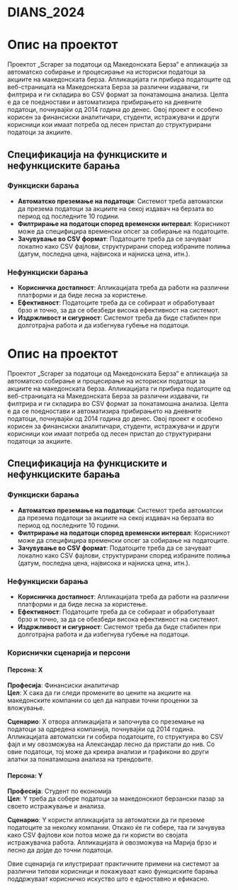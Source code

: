 # DIANS_2024

# Опис на проектот

Проектот „Scraper за податоци од Македонската Берза“ е апликација за автоматско собирање и процесирање на историски податоци за акциите на македонската берза. Апликацијата ги прибира податоците од веб-страницата на Македонската Берза за различни издавачи, ги филтрира и ги складира во CSV формат за понатамошна анализа. Целта е да се поедностави и автоматизира прибирањето на дневните податоци, почнувајќи од 2014 година до денес. Овој проект е особено корисен за финансиски аналитичари, студенти, истражувачи и други корисници кои имаат потреба од лесен пристап до структурирани податоци за акциите.

## Спецификација на функциските и нефункциските барања

### Функциски барања

- **Автоматско преземање на податоци**: Системот треба автоматски да презема податоци за акциите на секој издавач на берзата во период од последните 10 години.
- **Филтрирање на податоци според временски интервал**: Корисникот може да специфицира временски опсег за собирање на податоците.
- **Зачувување во CSV формат**: Податоците треба да се зачуваат локално како CSV фајлови, структурирани според избраните полиња (датум, последна цена, највисока и најниска цена, итн.).

### Нефункциски барања

- **Корисничка достапност**: Апликацијата треба да работи на различни платформи и да биде лесна за користење.
- **Ефективност**: Податоците треба да се собираат и обработуваат брзо и точно, за да се обезбеди висока ефективност на системот.
- **Издржливост и сигурност**: Системот треба да биде стабилен при долготрајна работа и да избегнува губење на податоци.
# Опис на проектот

Проектот „Scraper за податоци од Македонската Берза“ е апликација за автоматско собирање и процесирање на историски податоци за акциите на македонската берза. Апликацијата ги прибира податоците од веб-страницата на Македонската Берза за различни издавачи, ги филтрира и ги складира во CSV формат за понатамошна анализа. Целта е да се поедностави и автоматизира прибирањето на дневните податоци, почнувајќи од 2014 година до денес. Овој проект е особено корисен за финансиски аналитичари, студенти, истражувачи и други корисници кои имаат потреба од лесен пристап до структурирани податоци за акциите.

## Спецификација на функциските и нефункциските барања

### Функциски барања

- **Автоматско преземање на податоци**: Системот треба автоматски да презема податоци за акциите на секој издавач на берзата во период од последните 10 години.
- **Филтрирање на податоци според временски интервал**: Корисникот може да специфицира временски опсег за собирање на податоците.
- **Зачувување во CSV формат**: Податоците треба да се зачуваат локално како CSV фајлови, структурирани според избраните полиња (датум, последна цена, највисока и најниска цена, итн.).

### Нефункциски барања

- **Корисничка достапност**: Апликацијата треба да работи на различни платформи и да биде лесна за користење.
- **Ефективност**: Податоците треба да се собираат и обработуваат брзо и точно, за да се обезбеди висока ефективност на системот.
- **Издржливост и сигурност**: Системот треба да биде стабилен при долготрајна работа и да избегнува губење на податоци.

### Кориснички сценарија и персони

#### Персона: X
**Професија**: Финансиски аналитичар  
**Цел**: X сака да ги следи промените во цените на акциите на македонските компании со цел да направи точни проценки за вложување.  

**Сценарио**: X отвора апликацијата и започнува со преземање на податоци за одредена компанија, почнувајќи од 2014 година. Апликацијата автоматски ги собира податоците, го структуира во CSV фајл и му овозможува на Александар лесно да пристапи до нив. Со овие податоци, тој може да креира анализи и графикони во други алатки за понатамошна анализа на трендовите.

#### Персона: Y
**Професија**: Студент по економија  
**Цел**: Y треба да собере податоци за македонскиот берзански пазар за своето истражување и анализа.  

**Сценарио**: Y користи апликацијата за автоматски да ги преземе податоците за неколку компании. Откако ќе ги собере, таа ги зачувува како CSV фајлови кои потоа може да ги користи во својата истражувачка работа. Апликацијата ѝ овозможува на Марија брзо и лесно да дојде до точни податоци.

Овие сценарија ги илустрираат практичните примени на системот за различни типови корисници и покажуваат како функциските барања поддржуваат корисничко искуство што е едноставно и ефикасно.

